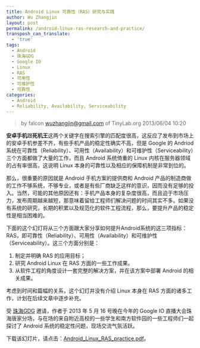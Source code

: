 ```yaml
---
title: Android Linux 可靠性（RAS）研究与实践 
author: Wu Zhangjin
layout: post
permalink: /android-linux-ras-research-and-practice/
transposh_can_translate:
  - 'true'
tags:
  - Android
  - 珠海GDG
  - Google IO
  - Linux
  - RAS
  - 可用性
  - 可维护性
  - 可靠性
categories:
  - Android
  - Reliability, Availability, Serviceability
---
```


> by falcon <wuzhangjin@gmail.com> of TinyLab.org
> 2013/06/04 10:20

**安卓手机**跟**死机王**这两个关键字在搜索引擎的匹配度很高，这反应了发布到市场上的安卓手机参差不齐，有些手机产品的稳定性确实不高，但是 Google 的 Andriod 系统在可靠性（Reliability）、可用性（Availability）和可维护性（Serviceability）三个方面都做了大量的工作，而且 Android 系统倚重的 Linux 内核在服务器领域的占有率很高，这说明 Linux 本身的可靠性以及相应的保障机制是非常到位的。

那么，很重要的原因就是 Android 手机方案的提供商和 Android 产品的制造商做的工作不够系统，不够专业，或者是有些厂商缺乏这样的意识，因而没有足够的投入。当然，可能的其他原因还有：手机产品本身的复杂度很高，而且迫于市场压力，发布周期越来越短，那意味着留给工程师们解决问题的时间其实不多。如果没有系统的研究，长期的积累以及规范化的软件工程流程，那么，要提升产品的稳定性是相当困难的。

下面的这个幻灯将从三个方面跟大家分享如何提升Android系统的这三项指标：RAS，即可靠性（Reliability）、可用性（Availability）和可维护性（Serviceability）。这三个方面分别是：

1. 制定并明确 RAS 的应用目标；
2. 研究 Android Linux 在 RAS 方面的一些工作成果。
3. 从软件工程的角度设计一套完整的解决方案，并在该方案中部署 Android 的相关成果。

考虑到时间和篇幅的关系，这个幻灯并没有介绍 Linux 本身在 RAS 方面的诸多工作，计划在后续文章中逐步补充。

受 [珠海GDG](http://www.chinagdg.com/forum-94-1.html) 邀请，作者于 2013 年 5 月 16 号晚在今年的 Google IO 直播大会珠海唐家分场，与在场的来自附近高校的一些学生和南方软件园的一些工程师们一起探讨了 Android 系统的稳定性问题，现场交流气氛活跃。

下载该幻灯片，请点击：[Android_Linux_RAS_practice.pdf](/wp-content/uploads/2013/06/Android_Linux_RAS_practice.pdf)。
